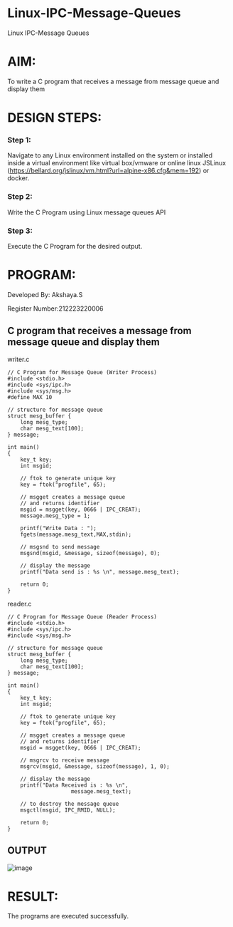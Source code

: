 # Linux-IPC-Message-Queues
Linux IPC-Message Queues

# AIM:
To write a C program that receives a message from message queue and display them

# DESIGN STEPS:

### Step 1:

Navigate to any Linux environment installed on the system or installed inside a virtual environment like virtual box/vmware or online linux JSLinux (https://bellard.org/jslinux/vm.html?url=alpine-x86.cfg&mem=192) or docker.

### Step 2:

Write the C Program using Linux message queues API 

### Step 3:

Execute the C Program for the desired output. 

# PROGRAM:

Developed By: Akshaya.S

Register Number:212223220006

## C program that receives a message from message queue and display them
writer.c
```
// C Program for Message Queue (Writer Process) 
#include <stdio.h> 
#include <sys/ipc.h> 
#include <sys/msg.h> 
#define MAX 10 

// structure for message queue 
struct mesg_buffer { 
	long mesg_type; 
	char mesg_text[100]; 
} message; 

int main() 
{ 
	key_t key; 
	int msgid; 

	// ftok to generate unique key 
	key = ftok("progfile", 65); 

	// msgget creates a message queue 
	// and returns identifier 
	msgid = msgget(key, 0666 | IPC_CREAT); 
	message.mesg_type = 1; 

	printf("Write Data : "); 
	fgets(message.mesg_text,MAX,stdin); 

	// msgsnd to send message 
	msgsnd(msgid, &message, sizeof(message), 0); 

	// display the message 
	printf("Data send is : %s \n", message.mesg_text); 

	return 0; 
} 

```
reader.c
```
// C Program for Message Queue (Reader Process) 
#include <stdio.h> 
#include <sys/ipc.h> 
#include <sys/msg.h> 

// structure for message queue 
struct mesg_buffer { 
	long mesg_type; 
	char mesg_text[100]; 
} message; 

int main() 
{ 
	key_t key; 
	int msgid; 

	// ftok to generate unique key 
	key = ftok("progfile", 65); 

	// msgget creates a message queue 
	// and returns identifier 
	msgid = msgget(key, 0666 | IPC_CREAT); 

	// msgrcv to receive message 
	msgrcv(msgid, &message, sizeof(message), 1, 0); 

	// display the message 
	printf("Data Received is : %s \n", 
					message.mesg_text); 

	// to destroy the message queue 
	msgctl(msgid, IPC_RMID, NULL); 

	return 0; 
} 

```
## OUTPUT

![image](https://github.com/Akshayasakthivels/Linux-IPC-Message-Queues/assets/144870561/9e85f304-6c22-47ae-adcc-eb2f78ad11ee)




# RESULT:
The programs are executed successfully.
